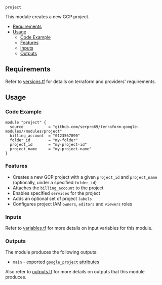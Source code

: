 `project`

This module creates a new GCP project.

<!--toc:start-->
- [Requirements](#requirements)
- [Usage](#usage)
  - [Code Example](#code-example)
  - [Features](#features)
  - [Inputs](#inputs)
  - [Outputs](#outputs)
<!--toc:end-->

## Requirements

Refer to [versions.tf](versions.tf) for details on terraform and providers' requirements.

## Usage

### Code Example

```hcl
module "project" {
  source           = "github.com/serpro69/terraform-google-modules//modules/project"
  billing_account  = "0123567890"
  folder_id        = "my-folder"
  project_id       = "my-project-id"
  project_name     = "my-project-name"
}
```

### Features

- Creates a new GCP project with a given `project_id` and `project_name` (optionally, under a specified `folder_id`)
- Attaches the `billing_account` to the project
- Enables specified `services` for the project
- Adds an optional set of project `labels`
- Configures project IAM `owners`, `editors` and `viewers` roles

### Inputs

Refer to [variables.tf](./variables.tf) for more details on input variables for this module.

### Outputs

The module produces the following outputs:

- `main` - exported [`google_project` attributes](https://registry.terraform.io/providers/hashicorp/google/latest/docs/resources/google_project#attributes-reference)

Also refer to [outputs.tf](./outputs.tf) for more details on outputs that this module produces.
